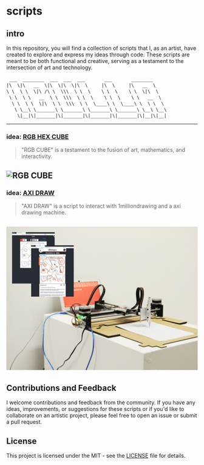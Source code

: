 # scripts

## intro

In this repository, you will find a collection of scripts that I, as an artist, have created to explore and express my ideas through code. These scripts are meant to be both functional and creative, serving as a testament to the intersection of art and technology.

```
 ___  ________  ___  ___  ___       ___       ________     
|\  \|\   __  \|\  \|\  \|\  \     |\  \     |\   __  \    
\ \  \ \  \|\ /\ \  \\\  \ \  \    \ \  \    \ \  \|\  \   
 \ \  \ \   __  \ \  \\\  \ \  \    \ \  \    \ \   __  \  
  \ \  \ \  \|\  \ \  \\\  \ \  \____\ \  \____\ \  \ \  \ 
   \ \__\ \_______\ \_______\ \_______\ \_______\ \__\ \__\
    \|__|\|_______|\|_______|\|_______|\|_______|\|__|\|__|

```
---
### idea: [RGB HEX CUBE](ideas/rgb-cube/rgb-hex-cube.php)

>"RGB CUBE" is a testament to the fusion of art, mathematics, and interactivity.

![RGB CUBE](https://ibulla.com/i/assets/uploads/iBulla-works-23-09-2023_fIlK.jpg)
---

### idea: [AXI DRAW](https://github.com/ibulla/axi-1milliondrawings)

>"AXI DRAW" is a script to interact with 1milliondrawing and a axi drawing machine.

![RGB CUBE](https://github.com/ibulla/axi-1milliondrawings/raw/main/setup.jpg)
---


## Contributions and Feedback

I welcome contributions and feedback from the community. If you have any ideas, improvements, or suggestions for these scripts or if you'd like to collaborate on an artistic project, please feel free to open an issue or submit a pull request.

## License

This project is licensed under the MIT - see the [LICENSE](LICENSE) file for details.
